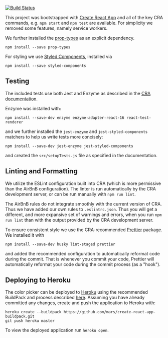 [![Build Status](https://travis-ci.com/csci312a-s19/color-picker-cra.svg?branch=master)](https://travis-ci.com/csci312a-s19/color-picker-cra)

This project was bootstrapped with [Create React App](https://github.com/facebook/create-react-app) and all of the key CRA commands, e.g. `npm start` and `npm test` are available. For simplicity we removed some features, namely service workers.

We further installed the [prop-types](https://www.npmjs.com/package/prop-types) as an explicit dependency.

```
npm install --save prop-types
```

For styling we use [Styled Components](https://styled-components.com), installed via

```
npm install --save styled-components
```

## Testing

The included tests use both Jest and Enzyme as described in the [CRA documentation](https://facebook.github.io/create-react-app/docs/running-tests).

Enzyme was installed with:

```
npm install --save-dev enzyme enzyme-adapter-react-16 react-test-renderer
```

and we further installed the `jest-enzyme` and `jest-styled-components` matchers to help us write tests more concisely:

```
npm install --save-dev jest-enzyme jest-styled-components
```

and created the `src/setupTests.js` file as specified in the documentation.

## Linting and Formatting

We utilize the ESLint configuration built into CRA (which is more permissive than the AirBnB configuration). The linter is run automatically by the CRA development server, or can be run manually with `npm run lint`.

The AirBnB rules do not integrate smoothly with the current version of CRA. Thus we have added our own rules to `.eslintrc.json`. Thus you will get a different, and more expansive set of warnings and errors, when you run `npm run lint` than with the output provided by the CRA development server.

To ensure consistent style we use the CRA-recommended [Prettier](https://github.com/prettier/prettier) package. We installed it with

```
npm install --save-dev husky lint-staged prettier
```

and added the recommended configuration to automatically reformat code during the commit. That is whenever you commit your code, Prettier will automatically reformat your code during the commit process (as a "hook").

## Deploying to Heroku

The color picker can be deployed to [Heroku](https://heroku.com) using the recommended BuildPack and process described [here](https://github.com/mars/create-react-app-buildpack). Assuming you have already committed any changes, create and push the application to Heroku with:

```
heroku create --buildpack https://github.com/mars/create-react-app-buildpack.git
git push heroku master
```

To view the deployed application run `heroku open`.